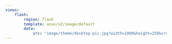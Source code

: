 ```yaml
---
views:
    flash:
        region: flash
        template: anax/v2/image/default
        data:
            src: "image/theme/desktop-pic.jpg?width=1000&height=250&crop-to-fit&area=0,0,0,0"
---
```

